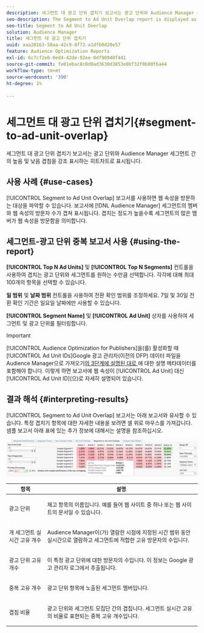 ```yaml
---
description: 세그먼트 대 광고 단위 겹치기 보고서는 광고 단위와 Audience Manager 세그먼트 간의 높음 및 낮음 겹침을 강조 표시하는 히트차트로 표시됩니다.
seo-description: The Segment to Ad Unit Overlap report is displayed as a heat chart that highlights high and low overlaps between your Ad Units and Audience Manager segments.
seo-title: Segment to Ad Unit Overlap
solution: Audience Manager
title: 세그먼트 대 광고 단위 겹치기
uuid: aaa20163-58aa-42c9-8f72-a1dfb0d20e57
feature: Audience Optimization Reports
exl-id: 6c7cf2e6-8ed4-42de-92ee-0df90940f441
source-git-commit: fe01ebac8c0d0ad3630d3853e0bf32f0b00f6a44
workflow-type: tm+mt
source-wordcount: '390'
ht-degree: 1%

---
```


# 세그먼트 대 광고 단위 겹치기{#segment-to-ad-unit-overlap}

세그먼트 대 광고 단위 겹치기 보고서는 광고 단위와 Audience Manager 세그먼트 간의 높음 및 낮음 겹침을 강조 표시하는 히트차트로 표시됩니다.

## 사용 사례 {#use-cases}

[!UICONTROL Segment to Ad Unit Overlap] 보고서를 사용하면 웹 속성을 방문하는 대상을 파악할 수 있습니다. 보고서에 [!DNL Audience Manager] 세그먼트의 멤버와 웹 속성의 방문자 수가 겹쳐 표시됩니다. 겹치는 정도가 높을수록 세그먼트의 많은 멤버가 웹 속성을 방문함을 의미합니다.

## 세그먼트-광고 단위 중복 보고서 사용 {#using-the-report}

**[!UICONTROL Top N Ad Units]** 및 **[!UICONTROL Top N Segments]** 컨트롤을 사용하여 겹치는 광고 단위와 세그먼트를 원하는 수만큼 선택합니다. 각각에 대해 최대 100개의 항목을 선택할 수 있습니다.

**일 범위** 및 **날짜 범위** 컨트롤을 사용하여 전환 확인 범위를 조정하세요. 7일 및 30일 전환 확인 기간은 일요일 날짜에만 사용할 수 있습니다.

**[!UICONTROL Segment Name]** 및 **[!UICONTROL Ad Unit]** 상자를 사용하여 세그먼트 및 광고 단위를 필터링합니다.

>[!IMPORTANT]
>
>[!UICONTROL Audience Optimization for Publishers]을(를) 활성화할 때 [!UICONTROL Ad Unit IDs]Google 광고 관리자(이전의 DFP) 데이터 파일을 Audience Manager으로 가져오기[의 3단계에 설명된 대로 ](../../../reporting/audience-optimization-reports/aor-publishers/import-dfp.md)에 대한 설명 메타데이터를 포함해야 합니다. 이렇게 하면 보고서에 웹 속성이 [!UICONTROL Ad Unit] 대신 [!UICONTROL Ad Unit ID]&#x200B;(으)로 자세히 설명되어 있습니다.

## 결과 해석 {#interpreting-results}

[!UICONTROL Segment to Ad Unit Overlap] 보고서는 아래 보고서와 유사할 수 있습니다. 특정 겹치기 항목에 대한 자세한 내용을 보려면 셀 위로 마우스를 가져갑니다. 샘플 보고서 아래 표에 있는 추가 정보에 대해서는 설명을 참조하십시오.

![](assets/publisher_segment_ad_unit_overlap.png)

<table id="table_22340F45B1B94D3796174CB30A60E212"> 
 <thead> 
  <tr> 
   <th colname="col1" class="entry"> 항목 </th> 
   <th colname="col2" class="entry"> 설명 </th> 
  </tr>
 </thead>
 <tbody> 
  <tr> 
   <td colname="col1"> <p><span class="wintitle"> 광고 단위 </span> </p> </td> 
   <td colname="col2"> <p>재고 항목의 이름입니다. 예를 들어 웹 사이트 중 하나 또는 웹 사이트의 문서일 수 있습니다. </p> </td> 
  </tr> 
  <tr> 
   <td colname="col1"> <p><span class="wintitle">개 세그먼트 실시간 고유 개수</span> </p> </td> 
   <td colname="col2"> <p><span class="keyword"> Audience Manager</span>이(가) 열람한 시점에 지정된 시간 범위 동안 실시간으로 열람하고 세그먼트에 적합한 고유 방문자의 수입니다. </p> </td> 
  </tr> 
  <tr> 
   <td colname="col1"> <p><span class="wintitle"> 광고 단위 고유 개수</span> </p> </td> 
   <td colname="col2"> <p>이 특정 광고 단위에 대한 방문자의 수입니다. 이 정보는 Google 광고 관리자 로그에서 추출됩니다. </p> </td> 
  </tr> 
  <tr> 
   <td colname="col1"> <p><span class="wintitle"> 중복 고유 개수</span> </p> </td> 
   <td colname="col2"> <p>광고 단위 항목에 노출된 세그먼트 멤버입니다. </p> </td> 
  </tr> 
  <tr> 
   <td colname="col1"> <p><span class="wintitle"> 겹침 비율</span> </p> </td> 
   <td colname="col2"> <p>광고 단위와 세그먼트 모집단 간의 겹칩니다. <span class="wintitle"> 세그먼트 실시간 고유 </span>의 비율로 표현되는 <span class="wintitle"> 중복 고유 개수</span>입니다. </p> </td> 
  </tr> 
 </tbody> 
</table>
